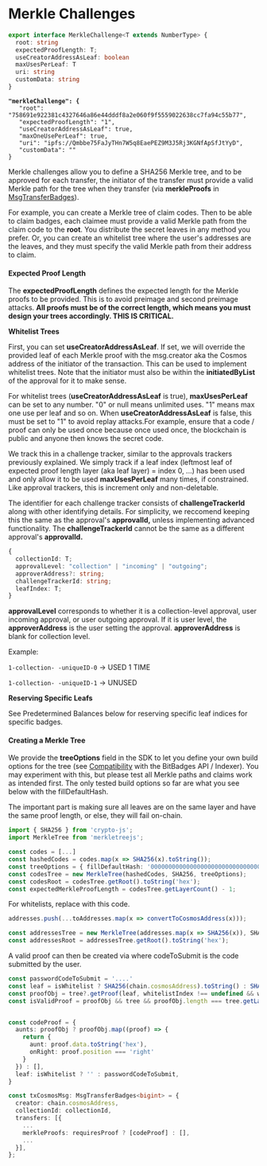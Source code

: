 # Merkle Challenges

```typescript
export interface MerkleChallenge<T extends NumberType> {
  root: string
  expectedProofLength: T;
  useCreatorAddressAsLeaf: boolean
  maxUsesPerLeaf: T
  uri: string
  customData: string
}
```

<pre class="language-json"><code class="lang-json"><strong>"merkleChallenge": {
</strong>   "root": "758691e922381c4327646a86e44dddf8a2e060f9f5559022638cc7fa94c55b77",
   "expectedProofLength": "1",
   "useCreatorAddressAsLeaf": true,
   "maxOneUsePerLeaf": true,
   "uri": "ipfs://Qmbbe75FaJyTHn7W5q8EaePEZ9M3J5Rj3KGNfApSfJtYyD",
   "customData": ""
}
</code></pre>

Merkle challenges allow you to define a SHA256 Merkle tree, and to be approved for each transfer, the initiator of the transfer must provide a valid Merkle path for the tree when they transfer (via **merkleProofs** in [MsgTransferBadges](../../create-and-broadcast-txs/cosmos-sdk-msgs/msgtransferbadges.md)).

For example, you can create a Merkle tree of claim codes. Then to be able to claim badges, each claimee must provide a valid Merkle path from the claim code to the **root**. You distribute the secret leaves in any method you prefer. Or, you can create an whitelist tree where the user's addresses are the leaves, and they must specify the valid Merkle path from their address to claim.

#### Expected Proof Length

The **expectedProofLength** defines the expected length for the Merkle proofs to be provided. This is to avoid preimage and second preimage attacks. **All proofs must be of the correct length, which means you must design your trees accordingly. THIS IS CRITICAL.**&#x20;

**Whitelist Trees**

First, you can set **useCreatorAddressAsLeaf**. If set, we will override the provided leaf of each Merkle proof with the msg.creator aka the Cosmos address of the initiator of the transaction. This can be used to implement whitelist trees. Note that the initiator must also be within the **initiatedByList** of the approval for it to make sense.

For whitelist trees (**useCreatorAddressAsLeaf** is true), **maxUsesPerLeaf** can be set to any number. "0" or null means unlimited uses. "1" means max one use per leaf and so on. When **useCreatorAddressAsLeaf** is false, this must be set to "1" to avoid replay attacks.For example, ensure that a code / proof can only be used once because once used once, the blockchain is public and anyone then knows the secret code.

We track this in a challenge tracker, similar to the approvals trackers previously explained. We simply track if a leaf index (leftmost leaf of expected proof length layer (aka leaf layer) = index 0, ...) has been used and only allow it to be used **maxUsesPerLeaf** many times, if constrained. Like approval trackers, this is increment only and non-deletable.

The identifier for each challenge tracker consists of **challengeTrackerId** along with other identifying details. For simplicity, we reccomend keeping this the same as the approval's **approvalId,** unless implementing advanced functionality. The **challengeTrackerId** cannot be the same as a different approval's **approvalId.**

```typescript
{
  collectionId: T;
  approvalLevel: "collection" | "incoming" | "outgoing";
  approverAddress?: string;
  challengeTrackerId: string;
  leafIndex: T;
}
```

**approvalLevel** corresponds to whether it is a collection-level approval, user incoming approval, or user outgoing approval. If it is user level, the **approverAddress** is the user setting the approval. **approverAddress** is blank for collection level.

Example:

`1-collection- -uniqueID-0` -> USED 1 TIME

`1-collection- -uniqueID-1` -> UNUSED

**Reserving Specific Leafs**

See Predetermined Balances below for reserving specific leaf indices for specific badges.

#### **Creating a Merkle Tree**

We provide the **treeOptions** field in the SDK to let you define your own build options for the tree (see [Compatibility](../../bitbadges-api/designing-for-compatibility.md) with the BitBadges API / Indexer). You may experiment with this, but please test all Merkle paths and claims work as intended first. The only tested build options so far are what you see below with the fillDefaultHash.

The important part is making sure all leaves are on the same layer and have the same proof length, or else, they will fail on-chain.

```typescript
import { SHA256 } from 'crypto-js';
import MerkleTree from 'merkletreejs';

const codes = [...]
const hashedCodes = codes.map(x => SHA256(x).toString());
const treeOptions = { fillDefaultHash: '0000000000000000000000000000000000000000000000000000000000000000' }
const codesTree = new MerkleTree(hashedCodes, SHA256, treeOptions);
const codesRoot = codesTree.getRoot().toString('hex');
const expectedMerkleProofLength = codesTree.getLayerCount() - 1;
```

For whitelists, replace with this code.

```typescript
addresses.push(...toAddresses.map(x => convertToCosmosAddress(x)));

const addressesTree = new MerkleTree(addresses.map(x => SHA256(x)), SHA256, treeOptions)
const addressesRoot = addressesTree.getRoot().toString('hex');
```

A valid proof can then be created via where codeToSubmit is the code submitted by the user.

```typescript
const passwordCodeToSubmit = '....'
const leaf = isWhitelist ? SHA256(chain.cosmosAddress).toString() : SHA256(passwordCodeToSubmit).toString();
const proofObj = tree?.getProof(leaf, whitelistIndex !== undefined && whitelistIndex >= 0 ? whitelistIndex : undefined);
const isValidProof = proofObj && tree && proofObj.length === tree.getLayerCount() - 1;


const codeProof = {
  aunts: proofObj ? proofObj.map((proof) => {
    return {
      aunt: proof.data.toString('hex'),
      onRight: proof.position === 'right'
    }
  }) : [],
  leaf: isWhitelist ? '' : passwordCodeToSubmit,
}

const txCosmosMsg: MsgTransferBadges<bigint> = {
  creator: chain.cosmosAddress,
  collectionId: collectionId,
  transfers: [{
    ...
    merkleProofs: requiresProof ? [codeProof] : [],
    ...
  }],
};
```
